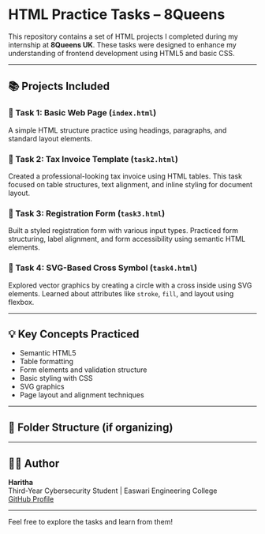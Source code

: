# HTML Practice Tasks – 8Queens

This repository contains a set of HTML projects I completed during my internship at **8Queens UK**. These tasks were designed to enhance my understanding of frontend development using HTML5 and basic CSS.

---

## 📚 Projects Included

### 🔹 Task 1: Basic Web Page (`index.html`)
A simple HTML structure practice using headings, paragraphs, and standard layout elements.

### 🔹 Task 2: Tax Invoice Template (`task2.html`)
Created a professional-looking tax invoice using HTML tables. This task focused on table structures, text alignment, and inline styling for document layout.

### 🔹 Task 3: Registration Form (`task3.html`)
Built a styled registration form with various input types. Practiced form structuring, label alignment, and form accessibility using semantic HTML elements.

### 🔹 Task 4: SVG-Based Cross Symbol (`task4.html`)
Explored vector graphics by creating a circle with a cross inside using SVG elements. Learned about attributes like `stroke`, `fill`, and layout using flexbox.

---

## 💡 Key Concepts Practiced
- Semantic HTML5
- Table formatting
- Form elements and validation structure
- Basic styling with CSS
- SVG graphics
- Page layout and alignment techniques

---

## 📁 Folder Structure (if organizing)

---

## 👩‍💻 Author
**Haritha**  
Third-Year Cybersecurity Student | Easwari Engineering College  
[GitHub Profile](https://github.com/Haritha-official)

---

Feel free to explore the tasks and learn from them!

